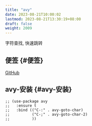 ```yaml
---
title: "avy"
date: 2023-08-21T10:00:02
lastmod: 2023-08-21T13:30:19+08:00
draft: false
weight: 2009
---
```


字符查找, 快速跳转 <br/>


## 便签 {#便签}

[GitHub](https://github.com/abo-abo/avy) <br/>


## avy-安装 {#avy-安装}

```elisp
;; (use-package avy
;;   :ensure t
;;   :bind (("C-:" . avy-goto-char)
;;          ("C-;" . avy-goto-char-2)
;;          ))
```


